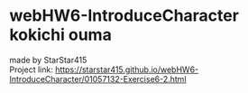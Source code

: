 # webHW6-IntroduceCharacter kokichi ouma
made by StarStar415<br>
Project link: https://starstar415.github.io/webHW6-IntroduceCharacter/01057132-Exercise6-2.html

